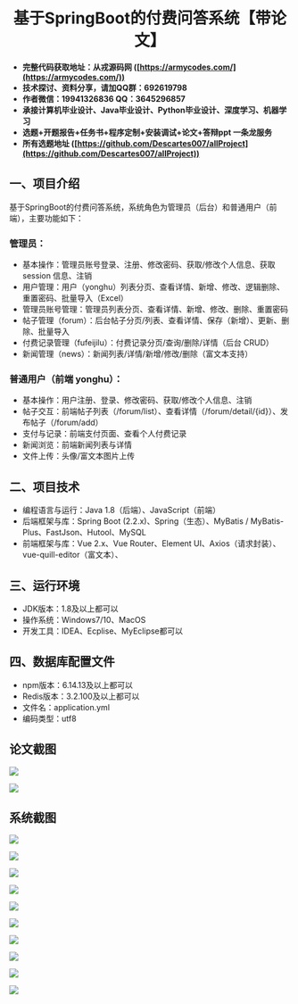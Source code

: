 <h1 align="center">基于SpringBoot的付费问答系统【带论文】</h1></p>

- <b>完整代码获取地址：从戎源码网 ([https://armycodes.com/](https://armycodes.com/))</b>
- <b>技术探讨、资料分享，请加QQ群：692619798</b>
- <b>作者微信：19941326836  QQ：3645296857</b>
- <b>承接计算机毕业设计、Java毕业设计、Python毕业设计、深度学习、机器学习</b>
- <b>选题+开题报告+任务书+程序定制+安装调试+论文+答辩ppt 一条龙服务</b>
- <b>所有选题地址 ([https://github.com/Descartes007/allProject](https://github.com/Descartes007/allProject)) </b>

## 一、项目介绍

基于SpringBoot的付费问答系统，系统角色为管理员（后台）和普通用户（前端），主要功能如下：
### 管理员：
- 基本操作：管理员账号登录、注册、修改密码、获取/修改个人信息、获取 session 信息、注销
- 用户管理：用户（yonghu）列表分页、查看详情、新增、修改、逻辑删除、重置密码、批量导入（Excel）
- 管理员账号管理：管理员列表分页、查看详情、新增、修改、删除、重置密码
- 帖子管理（forum）：后台帖子分页/列表、查看详情、保存（新增）、更新、删除、批量导入
- 付费记录管理（fufeijilu）：付费记录分页/查询/删除/详情（后台 CRUD）
- 新闻管理（news）：新闻列表/详情/新增/修改/删除（富文本支持）
### 普通用户（前端 yonghu）：
- 基本操作：用户注册、登录、修改密码、获取/修改个人信息、注销
- 帖子交互：前端帖子列表（/forum/list）、查看详情（/forum/detail/{id}）、发布帖子（/forum/add）
- 支付与记录：前端支付页面、查看个人付费记录
- 新闻浏览：前端新闻列表与详情
- 文件上传：头像/富文本图片上传

## 二、项目技术

- 编程语言与运行：Java 1.8（后端）、JavaScript（前端）
- 后端框架与库：Spring Boot (2.2.x)、Spring（生态）、MyBatis / MyBatis-Plus、FastJson、Hutool、MySQL
- 前端框架与库：Vue 2.x、Vue Router、Element UI、Axios（请求封装）、vue-quill-editor（富文本）、


## 三、运行环境

- JDK版本：1.8及以上都可以
- 操作系统：Windows7/10、MacOS
- 开发工具：IDEA、Ecplise、MyEclipse都可以

## 四、数据库配置文件

- npm版本：6.14.13及以上都可以
- Redis版本：3.2.100及以上都可以
- 文件名：application.yml
- 编码类型：utf8

## 论文截图

![](screenshot/1.png)

![](screenshot/2.png)

## 系统截图

![](screenshot/3.png)

![](screenshot/4.png)

![](screenshot/5.png)

![](screenshot/6.png)

![](screenshot/7.png)

![](screenshot/8.png)

![](screenshot/9.png)

![](screenshot/10.png)

![](screenshot/11.png)

![](screenshot/12.png)
